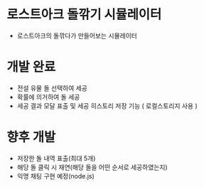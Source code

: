 # 로스트아크 돌깎기 시뮬레이터
 - 로스트아크의 돌깎다가 만들어보는 시뮬레이터


# 개발 완료
 - 전설 유물 돌 선택하여 세공
 - 확률에 의거하여 돌 세공
 - 세공 결과 모달 표출 및 세공 히스토리 저장 기능 ( 로컬스토리지 사용 )

# 향후 개발
 - 저장한 돌 내역 표출(최대 5개)
 - 해당 돌 클릭 시 재연(해당 돌을 어떤 순서로 세공하였는지)
 - 익명 채팅 구현 예정(node.js)
